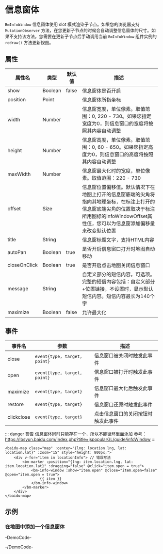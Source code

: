 # 信息窗体

`BmInfoWindow` 信息窗体使用 slot 模式渲染子节点。如果您的浏览器支持 `MutationObserver` 方法，在您更新子节点的时候会自动调整信息窗体的尺寸。如果不支持该方法，您需要在更新子节点后手动调用当前 `BmInfoWindow` 组件实例的 `redraw()` 方法更新视图。

## 属性

|属性名|类型|默认值|描述|
|------|-----|-----|----|
|show|Boolean|false|信息窗体是否开启|
|position|Point||信息窗体所指坐标|
|width|Number||信息窗宽度，单位像素。取值范围：0, 220 - 730。如果您指定宽度为0，则信息窗口的宽度将按照其内容自动调整|
|height|Number||信息窗高度，单位像素。取值范围：0, 60 - 650。如果您指定高度为0，则信息窗口的高度将按照其内容自动调整|
|maxWidth|Number||信息窗最大化时的宽度，单位像素。取值范围：220 - 730|
|offset|Size||信息窗位置偏移值。默认情况下在地图上打开的信息窗底端的尖角将指向其地理坐标，在标注上打开的信息窗底端尖角的位置取决于标注所用图标的infoWindowOffset属性值，您可以为信息窗添加偏移量来改变默认位置|
|title|String||信息窗标题文字，支持HTML内容|
|autoPan|Boolean|true|是否开启信息窗口打开时地图自动移动|
|closeOnClick|Boolean|true|是否开启点击地图关闭信息窗口|
|message|String||自定义部分的短信内容，可选项。完整的短信内容包括：自定义部分+位置链接，不设置时，显示默认短信内容。短信内容最长为140个字|
|maximize|Boolean|false|允许最大化|

## 事件

|事件名|参数|描述|
|------|----|----|
|close|`event{type, target, point}`|信息窗口被关闭时触发此事件|
|open|`event{type, target, point}`|信息窗口被打开时触发此事件|
|maximize|`event{type, target}`|信息窗口最大化后触发此事件|
|restore|`event{type, target}`|信息窗口还原时触发此事件|
|clickclose|`event{type, target}`|点击信息窗口的关闭按钮时触发此事件|

::: danger 警告
信息窗体同时只能存在一个，所以不能循环里面添加
参考：https://lbsyun.baidu.com/index.php?title=jspopularGL/guide/infoWindow
:::

```html{2-7}
<baidu-map class="map" :center="{lng: location.lng, lat: location.lat}" :zoom="15" style="height: 800px;">
	<div v-for="item in locationInfo"> // 错误写法
		<bm-marker :position="{lng: item.location.lng, lat: item.location.lat}" :dragging="false" @click="item.open = true">
			<bm-info-window :show="item.open" @close="item.open=false" @open="item.open = true">
				{{ item }}
			</bm-info-window>
		</bm-marker>
	</div>
</baidu-map>
```

## 示例

### 在地图中添加一个信息窗体

-DemoCode-
<template>
  <div>
    <baidu-map class="map" :center="{lng: 116.404, lat: 39.915}" :zoom="15">
      <bm-info-window :position="{lng: 116.404, lat: 39.915}" title="Info Window Title" :show="infoWindow.show" @close="infoWinClose" @open="infoWinOpen">
        <p v-text="infoWindow.contents"></p>
        <button @click="clear">Clear</button>
      </bm-info-window>
    </baidu-map>
  </div>
</template>

<script setup>
import { ref } from 'vue';

const infoWindow = ref({
  show: true,
  contents: 'Lorem ipsum dolor sit amet, consectetur adipisicing elit, sed do eiusmod tempor incididunt ut labore et dolore magna aliqua.'
});

const infoWinClose = (e) => {
  infoWindow.value.show = false
};

const infoWinOpen = (e) => {
  infoWindow.value.show = true
};

const clear = () => {
  infoWindow.value.contents = ''
};
</script>
-/DemoCode-

